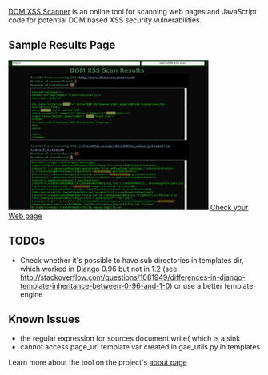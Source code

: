 [DOM XSS Scanner](http://www.domxssscanner.com/) is an online tool for scanning web pages and JavaScript code for potential DOM based XSS security vulnerabilities.

## Sample Results Page

![Sample Results Page](/static/img/domxssscanner-results-preview.jpg)
[Check your Web page](http://www.domxssscanner.com/)

## TODOs
- Check whether it's possible to have sub directories in templates dir, which worked in Django 0.96 but not in 1.2 (see http://stackoverflow.com/questions/1081949/differences-in-django-template-inheritance-between-0-96-and-1-0) or use a better template engine

## Known Issues
- the regular expression for sources document.write( which is a sink
- cannot access page_url template var created in gae_utils.py in templates

Learn more about the tool on the project's [about page](http://www.domxssscanner.com/info/about)